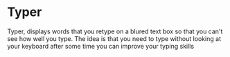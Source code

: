 # Typer

Typer, displays words that you retype on a blured text box so that you can't see how well you type. The idea is that you need to type without looking at your keyboard after some time you can improve your typing skills